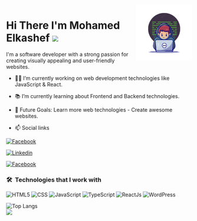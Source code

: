<img align="right" src="https://raw.githubusercontent.com/mohamedelkashef15/mohamedelkashef15/main/github-profile.png" width="30%">
<h1>
  Hi There I'm Mohamed Elkashef 
  <img src="https://media.giphy.com/media/hvRJCLFzcasrR4ia7z/giphy.gif" width="28">
</h1>
<p>
I'm a software developer with a strong passion for creating visually appealing and user-friendly websites. 
</p>

- 👨‍💻 I’m currently working on web development technologies like JavaScript & React.
- 📚 I’m currently learning about Frontend and Backend technologies.
- 🎯 Future Goals: Learn more web technologies - Create awesome websites.
  
- 📫 Social links
<p>
<a href="https://x.com/HAMZAMA95413962"><img
    src="https://img.shields.io/badge/-Twitter?style=flat&logo=Twitter&logoColor=%231DA1F2&label=Twitter&labelColor=%231DA1F2&color=%231DA1F2" alt="Facebook"></a>

  
<a href="https://www.linkedin.com/in/hamza-mahmoud-10a395327/"><img
    src="https://img.shields.io/badge/-Linkedin-0072b1?style=flat&logo=linkedin&logoColor=white" alt="Linkedin"></a>

    
<a href="aboaihamdhamzamahmoud123@gmail.com"><img
    src="https://img.shields.io/badge/-Gemal?style=flat&logo=logo%20Gemal&logoColor=%23EA4335&label=Gemal&labelColor=%23EA4335&color=%23EA4335" alt="Facebook"></a>
    

</p>

### 🛠 &nbsp;Technologies that I work with
![HTML5](https://img.shields.io/badge/-HTML5-000000?style=flat&logo=html5)
![CSS](https://img.shields.io/badge/-CSS-000000?style=flat&logo=css3)
![JavaScript](https://img.shields.io/badge/-JavaScript-000000?style=flat&logo=javascript)
![TypeScript](https://img.shields.io/badge/-TypeScript-000000?style=flat&logo=typescript)
![ReactJs](https://img.shields.io/badge/-ReactJs-000000?style=flat&logo=react)
![WordPress](https://img.shields.io/badge/-WordPress-000000?style=flat&logo=wordpress)

<!-- ![Top Langs](https://github-readme-stats.vercel.app/api/top-langs/?username=mohamedelkashef15&hide_progress=true) -->
![Top Langs](https://github-readme-stats.vercel.app/api/top-langs/?username=hamzamahmoudaboalhamd&layout=compact)
<br>
<a href="https://komarev.com/ghpvc/?username=hamzamahmoudaboalhamd&style=for-the-badge">
    <img src="https://komarev.com/ghpvc/?username=hamzamahmoudaboalhamd&style=for-the-badge">
</a>
